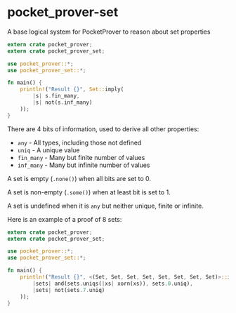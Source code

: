 # pocket_prover-set
A base logical system for PocketProver to reason about set properties

```rust
extern crate pocket_prover;
extern crate pocket_prover_set;

use pocket_prover::*;
use pocket_prover_set::*;

fn main() {
    println!("Result {}", Set::imply(
        |s| s.fin_many,
        |s| not(s.inf_many)
    ));
}
```

There are 4 bits of information, used to derive all other properties:

- `any` - All types, including those not defined
- `uniq` - A unique value
- `fin_many` - Many but finite number of values
- `inf_many` - Many but infinite number of values

A set is empty (`.none()`) when all bits are set to 0.

A set is non-empty (`.some()`) when at least bit is set to 1.

A set is undefined when it is `any` but neither unique, finite or infinite.

Here is an example of a proof of 8 sets:

```rust
extern crate pocket_prover;
extern crate pocket_prover_set;

use pocket_prover::*;
use pocket_prover_set::*;

fn main() {
    println!("Result {}", <(Set, Set, Set, Set, Set, Set, Set, Set)>::imply(
        |sets| and(sets.uniqs(|xs| xorn(xs)), sets.0.uniq),
        |sets| not(sets.7.uniq)
    ));
}
```

